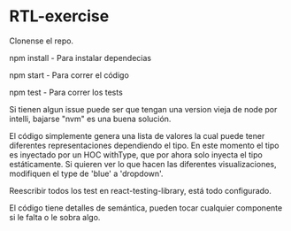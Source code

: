 # RTL-exercise

Clonense el repo.

npm install - Para instalar dependecias

npm start - Para correr el código

npm test - Para correr los tests

Si tienen algun issue puede ser que tengan una version vieja de node por intelli, bajarse "nvm" es una buena solución.

El código simplemente genera una lista de valores la cual puede tener diferentes representaciones dependiendo el tipo. En este momento el tipo es inyectado por un HOC withType, que por ahora solo inyecta el tipo estáticamente. Si quieren ver lo que hacen las diferentes visualizaciones, modifiquen el type de 'blue' a 'dropdown'.

Reescribir todos los test en react-testing-library, está todo configurado.

El código tiene detalles de semántica, pueden tocar cualquier componente si le falta o le sobra algo.

